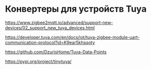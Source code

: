 # Конвертеры для устройств Tuya #

https://www.zigbee2mqtt.io/advanced/support-new-devices/02_support_new_tuya_devices.html

https://developer.tuya.com/en/docs/iot/tuya-zigbee-module-uart-communication-protocol?id=K9ear5khsqoty

https://github.com/DzurisHome/Tuya-Data-Points

https://pypi.org/project/tinytuya/
